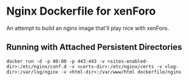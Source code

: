# Nginx Dockerfile for xenForo

An attempt to build an nginx image that'll play nice with xenForo.

## Running with Attached Persistent Directories

    docker run -d -p 80:80 -p 443:443 -v <sites-enabled-dir>:/etc/nginx/conf.d -v <certs-dir>:/etc/nginx/certs -v <log-dir>:/var/log/nginx -v <html-dir>:/var/www/html dockerfile/nginx
